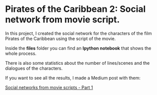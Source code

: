 # Pirates of the Caribbean 2: Social network from movie script.
In this project, I created the social network for the characters of the film Pirates of the Caribbean using the script of the movie.   

Inside the __files__ folder you can find an **Ipython notebook** that shows the whole process.  

There is also some statistics about the number of lines/scenes and the dialogues of the characters.

If you want to see all the results, I made a Medium post with them:   

[Social networks from movie scripts - Part 1](https://medium.com/@tiago.paez11/social-networks-from-movie-scripts-part-1-eed0fd44741#.r4rhtora8)

